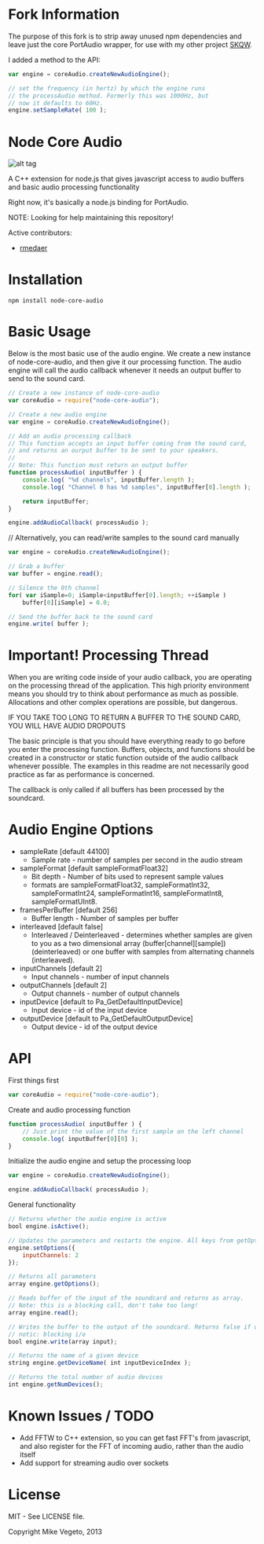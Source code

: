 # Fork Information

The purpose of this fork is to strip away unused npm dependencies and 
leave just the core PortAudio wrapper, for use with my other project
[SKQW](https://github.com/michaelbromley/skqw).

I added a method to the API:

```javascript
var engine = coreAudio.createNewAudioEngine();

// set the frequency (in hertz) by which the engine runs
// the processAudio method. Formerly this was 1000Hz, but
// now it defaults to 60Hz.
engine.setSampleRate( 100 );
```


Node Core Audio
==================

![alt tag](https://nodei.co/npm-dl/node-core-audio.png)

A C++ extension for node.js that gives javascript access to audio buffers and basic audio processing functionality

Right now, it's basically a node.js binding for PortAudio.

NOTE: Looking for help maintaining this repository!

Active contributors:

- [rmedaer](https://github.com/rmedaer)

Installation
=====

```
npm install node-core-audio
```

Basic Usage
=====

Below is the most basic use of the audio engine. We create a new instance of
node-core-audio, and then give it our processing function. The audio engine
will call the audio callback whenever it needs an output buffer to send to
the sound card.

```javascript
// Create a new instance of node-core-audio
var coreAudio = require("node-core-audio");

// Create a new audio engine
var engine = coreAudio.createNewAudioEngine();

// Add an audio processing callback
// This function accepts an input buffer coming from the sound card,
// and returns an ourput buffer to be sent to your speakers.
//
// Note: This function must return an output buffer
function processAudio( inputBuffer ) {
	console.log( "%d channels", inputBuffer.length );
	console.log( "Channel 0 has %d samples", inputBuffer[0].length );

	return inputBuffer;
}

engine.addAudioCallback( processAudio );
```

// Alternatively, you can read/write samples to the sound card manually
```javascript
var engine = coreAudio.createNewAudioEngine();

// Grab a buffer
var buffer = engine.read();

// Silence the 0th channel
for( var iSample=0; iSample<inputBuffer[0].length; ++iSample )
	buffer[0][iSample] = 0.0;

// Send the buffer back to the sound card
engine.write( buffer );
```

Important! Processing Thread
=====
When you are writing code inside of your audio callback, you are operating on
the processing thread of the application. This high priority environment means you
should try to think about performance as much as possible. Allocations and other
complex operations are possible, but dangerous.

IF YOU TAKE TOO LONG TO RETURN A BUFFER TO THE SOUND CARD, YOU WILL HAVE AUDIO DROPOUTS

The basic principle is that you should have everything ready to go before you enter
the processing function. Buffers, objects, and functions should be created in a constructor or static function outside of the audio callback whenever possible. The
examples in this readme are not necessarily good practice as far as performance is concerned.

The callback is only called if all buffers has been processed by the soundcard.

Audio Engine Options
=====
* sampleRate [default 44100]
  * Sample rate - number of samples per second in the audio stream
* sampleFormat [default sampleFormatFloat32]
  * Bit depth - Number of bits used to represent sample values
  * formats are sampleFormatFloat32, sampleFormatInt32, sampleFormatInt24, sampleFormatInt16, sampleFormatInt8, sampleFormatUInt8.
* framesPerBuffer [default 256]
  * Buffer length - Number of samples per buffer
* interleaved [default false]
  * Interleaved / Deinterleaved - determines whether samples are given to you as a two dimensional array (buffer[channel][sample]) (deinterleaved) or one buffer with samples from alternating channels (interleaved).
* inputChannels [default 2]
  * Input channels - number of input channels
* outputChannels [default 2]
  * Output channels - number of output channels
* inputDevice [default to Pa_GetDefaultInputDevice]
  * Input device - id of the input device
* outputDevice [default to Pa_GetDefaultOutputDevice]
  * Output device - id of the output device

API
=====
First things first
```javascript
var coreAudio = require("node-core-audio");
```
Create and audio processing function
```javascript
function processAudio( inputBuffer ) {
    // Just print the value of the first sample on the left channel
    console.log( inputBuffer[0][0] );
}
```

Initialize the audio engine and setup the processing loop
```javascript
var engine = coreAudio.createNewAudioEngine();

engine.addAudioCallback( processAudio );
```

General functionality
```javascript
// Returns whether the audio engine is active
bool engine.isActive();

// Updates the parameters and restarts the engine. All keys from getOptions() are available.
engine.setOptions({
	inputChannels: 2
});

// Returns all parameters
array engine.getOptions();

// Reads buffer of the input of the soundcard and returns as array.
// Note: this is a blocking call, don't take too long!
array engine.read();

// Writes the buffer to the output of the soundcard. Returns false if underflowed.
// notic: blocking i/o
bool engine.write(array input);

// Returns the name of a given device
string engine.getDeviceName( int inputDeviceIndex );

// Returns the total number of audio devices
int engine.getNumDevices();
```

Known Issues / TODO
=====

* Add FFTW to C++ extension, so you can get fast FFT's from javascript, and also register for the FFT of incoming audio, rather than the audio itself
* Add support for streaming audio over sockets


License
=====
MIT - See LICENSE file.

Copyright Mike Vegeto, 2013
